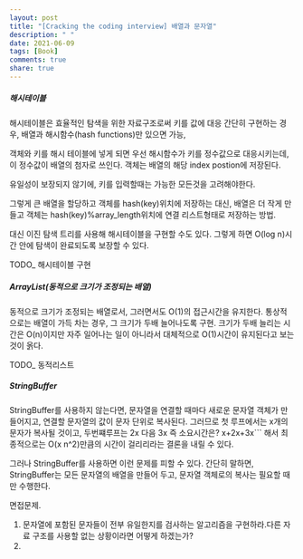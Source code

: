 ```yaml
---
layout: post
title: "[Cracking the coding interview] 배열과 문자열"
description: " "
date: 2021-06-09
tags: [Book]
comments: true
share: true
---
```


##### 해시테이블

해시테이블은 효율적인 탐색을 위한 자료구조로써 키를 값에 대응
간단히 구현하는 경우,
배열과 해시함수(hash functions)만 있으면 가능,

객체와 키를 해시 테이블에 넣게 되면 우선 해시함수가 키를 정수값으로 대응시키는데, 이 정수값이 배열의 첨자로 쓰인다. 객체는 배열의 해당 index postion에 저장된다.

유일성이 보장되지 않기에, 키를 입력할때는 가능한 모든것을 고려해야한다.

그렇게 큰 배열을 할당하고 객체를 hash(key)위치에 저장하는 대신, 배열은 더 작게 만들고 객체는 hash(key)%array_length위치에 연결 리스트형태로 저장하는 방법.

대신 이진 탐색 트리를 사용해 해시테이블을 구현할 수도 있다. 그렇게 하면 O(log n)시간 안에 탐색이 완료되도록 보장할 수 있다.

TODO_ 해시테이블 구현

##### ArrayList(동적으로 크기가 조정되는 배열)

동적으로 크기가 조정되는 배열로서, 그러면서도 O(1)의 접근시간을 유지한다. 통상적으로는 배열이 가득 차는 경우, 그 크기가 두배 늘어나도록 구현. 크기가 두배 늘리는 시간은 O(n)이지만 자주 일어나는 일이 아니라서 대체적으로 O(1)시간이 유지된다고 보는 것이 옭다.

TODO_ 동적리스트

##### StringBuffer

StringBuffer를 사용하지 않는다면, 문자열을 연결할 때마다 새로운 문자열 객체가 만들어지고, 연결할 문자열의 값이 문자 단위로 복사된다. 그러므로 첫 루프에서는 x개의 문자가 복사될 것이고, 두번쨰루프는 2x 다음 3x 즉 소요시간은?
x+2x+3x``` 해서 최종적으로는 O(x n^2)만큼의 시간이 걸리리라는 결론을 내릴 수 있다.

그러나 StringBuffer를 사용하면 이런 문제를 피할 수 있다.
간단히 말하면, StringBuffer는 모든 문자열의 배열을 만들어 두고, 문자열 객체로의 복사는 필요할 때만 수행한다.


면접문제.

1. 문자열에 포함된 문자들이 전부 유일한지를 검사하는 알고리즘을 구현하라.다른 자료 구조를 사용할 없는 상황이라면 어떻게 하겠는가?
2.
